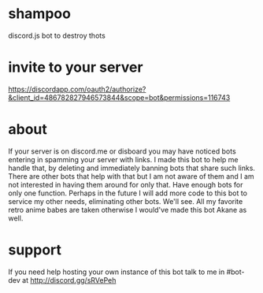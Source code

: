 # shampoo
discord.js bot to destroy thots

# invite to your server
https://discordapp.com/oauth2/authorize?&client_id=486782827946573844&scope=bot&permissions=116743

# about
If your server is on discord.me or disboard you may have noticed bots entering in spamming your server with links. I made this bot to help me handle that, by deleting and immediately banning bots that share such links. There are other bots that help with that but I am not aware of them and I am not interested in having them around for only that. Have enough bots for only one function. Perhaps in the future I will add more code to this bot to service my other needs, eliminating other bots. We'll see. All my favorite retro anime babes are taken otherwise I would've made this bot Akane as well. 

# support
If you need help hosting your own instance of this bot talk to me in #bot-dev at http://discord.gg/sRVePeh
